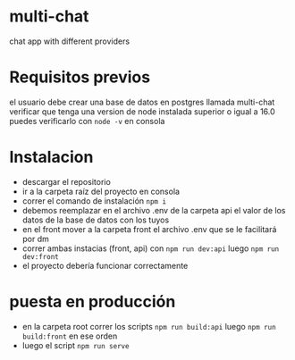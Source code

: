 # multi-chat
chat app with different providers

# Requisitos previos
el usuario debe crear una base de datos en postgres llamada multi-chat
verificar que tenga una version de node instalada superior o igual a 16.0 puedes verificarlo con `node -v` en consola
# Instalacion
-  descargar el repositorio
-  ir a la carpeta raíz del proyecto en consola
-  correr el comando de instalación `npm i`
-  debemos reemplazar en el archivo .env de la carpeta api el valor de los datos de la base de datos con los tuyos
-  en el front mover a la carpeta front el archivo .env que se le facilitará por dm
-  correr ambas instacias (front, api) con `npm run dev:api` luego `npm run dev:front`
-  el proyecto debería funcionar correctamente
# puesta en producción
-  en la carpeta root correr los scripts `npm run build:api` luego `npm run build:front` en ese orden
-  luego el script `npm run serve`
